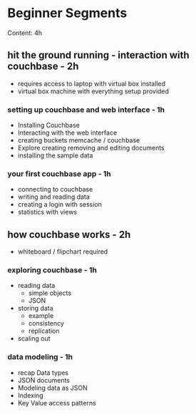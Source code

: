 Beginner Segments
=================

Content: 4h

hit the ground running - interaction with couchbase - 2h
--------------------------------------------------------

- requires access to laptop with virtual box installed
- virtual box machine with everything setup provided

### setting up couchbase and web interface - 1h

  - Installing Couchbase
  - Interacting with the web interface
  - creating buckets memcache / couchbase
  - Explore creating removing and editing documents
  - installing the sample data

### your first couchbase app - 1h

  - connecting to couchbase
  - writing and reading data
  - creating a login with session
  - statistics with views

how couchbase works - 2h
------------------------

- whiteboard / flipchart required

### exploring couchbase - 1h

  - reading data
    - simple objects
    - JSON
  - storing data
    - example
    - consistency
    - replication
  - scaling out

### data modeling - 1h

  - recap Data types
  - JSON documents
  - Modeling data as JSON
  - Indexing
  - Key Value access patterns

